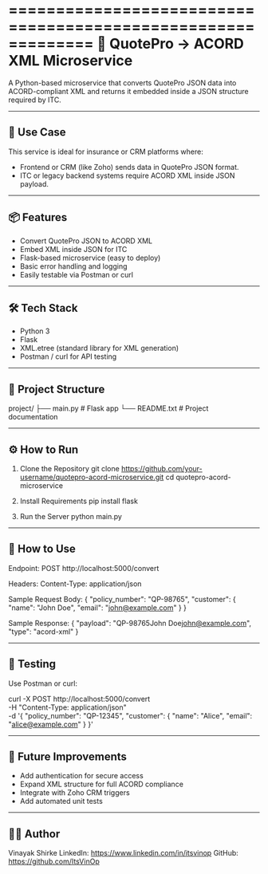 =============================================================
🚀 QuotePro → ACORD XML Microservice
=============================================================
A Python-based microservice that converts QuotePro JSON data into 
ACORD-compliant XML and returns it embedded inside a JSON structure 
required by ITC.

-------------------------------------------------------------
🧠 Use Case
-------------------------------------------------------------
This service is ideal for insurance or CRM platforms where:
- Frontend or CRM (like Zoho) sends data in QuotePro JSON format.
- ITC or legacy backend systems require ACORD XML inside JSON payload.

-------------------------------------------------------------
📦 Features
-------------------------------------------------------------
- Convert QuotePro JSON to ACORD XML
- Embed XML inside JSON for ITC
- Flask-based microservice (easy to deploy)
- Basic error handling and logging
- Easily testable via Postman or curl

-------------------------------------------------------------
🛠️ Tech Stack
-------------------------------------------------------------
- Python 3
- Flask
- XML.etree (standard library for XML generation)
- Postman / curl for API testing

-------------------------------------------------------------
📂 Project Structure
-------------------------------------------------------------
project/
├── main.py         # Flask app
└── README.txt      # Project documentation

-------------------------------------------------------------
⚙️ How to Run
-------------------------------------------------------------
1. Clone the Repository
   git clone https://github.com/your-username/quotepro-acord-microservice.git
   cd quotepro-acord-microservice

2. Install Requirements
   pip install flask

3. Run the Server
   python main.py

-------------------------------------------------------------
📮 How to Use
-------------------------------------------------------------
Endpoint:
  POST http://localhost:5000/convert

Headers:
  Content-Type: application/json

Sample Request Body:
{
  "policy_number": "QP-98765",
  "customer": {
    "name": "John Doe",
    "email": "john@example.com"
  }
}

Sample Response:
{
  "payload": "<ACORD><Insurance><PolicyNumber>QP-98765</PolicyNumber><CustomerName>John Doe</CustomerName><CustomerEmail>john@example.com</CustomerEmail></Insurance></ACORD>",
  "type": "acord-xml"
}

-------------------------------------------------------------
🧪 Testing
-------------------------------------------------------------
Use Postman or curl:

curl -X POST http://localhost:5000/convert \
  -H "Content-Type: application/json" \
  -d '{
    "policy_number": "QP-12345",
    "customer": {
      "name": "Alice",
      "email": "alice@example.com"
    }
  }'

-------------------------------------------------------------
📌 Future Improvements
-------------------------------------------------------------
- Add authentication for secure access
- Expand XML structure for full ACORD compliance
- Integrate with Zoho CRM triggers
- Add automated unit tests

-------------------------------------------------------------
👨‍💻 Author
-------------------------------------------------------------
Vinayak Shirke
LinkedIn: https://www.linkedin.com/in/itsvinop
GitHub: https://github.com/ItsVinOp
